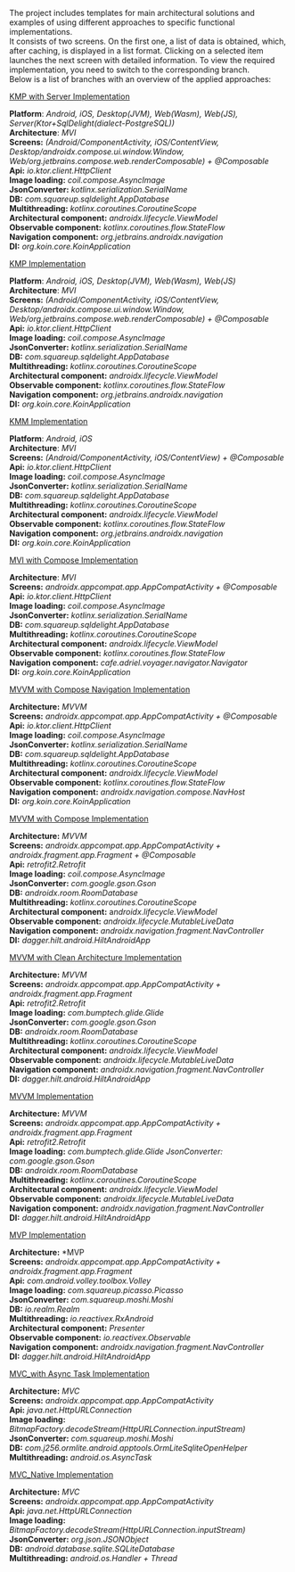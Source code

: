 The project includes templates for main architectural solutions and examples of using different approaches to specific functional implementations.   
It consists of two screens. On the first one, a list of data is obtained, which, after caching, is displayed in a list format. Clicking on a selected item launches the next screen with detailed information. To view the required implementation, you need to switch to the corresponding branch.   
Below is a list of branches with an overview of the applied approaches:

[KMP with Server Implementation](https://github.com/TarasovVP/Android-Architecure-Templates/tree/kmp_with_server_implementation)  

**Platform**: *Android, iOS, Desktop(JVM), Web(Wasm), Web(JS), Server(Ktor+SqlDelight(dialect-PostgreSQL))*  
**Architecture**: *MVI*  
**Screens:** *(Android/ComponentActivity, iOS/ContentView, Desktop/androidx.compose.ui.window.Window, Web/org.jetbrains.compose.web.renderComposable) + @Composable*  
**Api:** *io.ktor.client.HttpClient*  
**Image loading:** *coil.compose.AsyncImage*   
**JsonConverter:** *kotlinx.serialization.SerialName*  
**DB:** *com.squareup.sqldelight.AppDatabase*  
**Multithreading:** *kotlinx.coroutines.CoroutineScope*  
**Architectural component:** *androidx.lifecycle.ViewModel*  
**Observable component:** *kotlinx.coroutines.flow.StateFlow*  
**Navigation component:** *org.jetbrains.androidx.navigation*  
**DI:** *org.koin.core.KoinApplication*  

[KMP Implementation](https://github.com/TarasovVP/Android-Architecure-Templates/tree/kmp_implementation)  

**Platform**: *Android, iOS, Desktop(JVM), Web(Wasm), Web(JS)*  
**Architecture**: *MVI*  
**Screens:** *(Android/ComponentActivity, iOS/ContentView, Desktop/androidx.compose.ui.window.Window, Web/org.jetbrains.compose.web.renderComposable) + @Composable*  
**Api:** *io.ktor.client.HttpClient*  
**Image loading:** *coil.compose.AsyncImage*   
**JsonConverter:** *kotlinx.serialization.SerialName*  
**DB:** *com.squareup.sqldelight.AppDatabase*  
**Multithreading:** *kotlinx.coroutines.CoroutineScope*  
**Architectural component:** *androidx.lifecycle.ViewModel*  
**Observable component:** *kotlinx.coroutines.flow.StateFlow*  
**Navigation component:** *org.jetbrains.androidx.navigation*  
**DI:** *org.koin.core.KoinApplication*  

[KMM Implementation](https://github.com/TarasovVP/Android-Architecure-Templates/tree/kmm_implementation)

**Platform**: *Android, iOS*  
**Architecture**: *MVI*  
**Screens:** *(Android/ComponentActivity, iOS/ContentView) + @Composable*  
**Api:** *io.ktor.client.HttpClient*  
**Image loading:** *coil.compose.AsyncImage*   
**JsonConverter:** *kotlinx.serialization.SerialName*  
**DB:** *com.squareup.sqldelight.AppDatabase*  
**Multithreading:** *kotlinx.coroutines.CoroutineScope*  
**Architectural component:** *androidx.lifecycle.ViewModel*  
**Observable component:** *kotlinx.coroutines.flow.StateFlow*  
**Navigation component:** *org.jetbrains.androidx.navigation*  
**DI:** *org.koin.core.KoinApplication*  

[MVI with Compose Implementation](https://github.com/TarasovVP/Android-Architecure-Templates/tree/mvi_compose_navigation_implementation)

**Architecture**: *MVI*  
**Screens:** *androidx.appcompat.app.AppCompatActivity + @Composable*  
**Api:** *io.ktor.client.HttpClient*  
**Image loading:** *coil.compose.AsyncImage*   
**JsonConverter:** *kotlinx.serialization.SerialName*  
**DB:** *com.squareup.sqldelight.AppDatabase*  
**Multithreading:** *kotlinx.coroutines.CoroutineScope*  
**Architectural component:** *androidx.lifecycle.ViewModel*  
**Observable component:** *kotlinx.coroutines.flow.StateFlow*  
**Navigation component:** *cafe.adriel.voyager.navigator.Navigator*  
**DI:** *org.koin.core.KoinApplication*  


[MVVM with Compose Navigation Implementation](https://github.com/TarasovVP/Android-Architecure-Templates/tree/mvvm_compose_navigation_implementation)

**Architecture:** *MVVM*    
**Screens:** *androidx.appcompat.app.AppCompatActivity + @Composable*   
**Api:** *io.ktor.client.HttpClient*  
**Image loading:** *coil.compose.AsyncImage*   
**JsonConverter:** *kotlinx.serialization.SerialName*  
**DB:** *com.squareup.sqldelight.AppDatabase*  
**Multithreading:** *kotlinx.coroutines.CoroutineScope*  
**Architectural component:** *androidx.lifecycle.ViewModel*  
**Observable component:** *kotlinx.coroutines.flow.StateFlow*  
**Navigation component:** *androidx.navigation.compose.NavHost*  
**DI:** *org.koin.core.KoinApplication*  


[MVVM with Compose Implementation](https://github.com/TarasovVP/Android-Architecure-Templates/tree/mvvm_compose_implementation)

**Architecture:** *MVVM*    
**Screens:** *androidx.appcompat.app.AppCompatActivity + androidx.fragment.app.Fragment + @Composable*  
**Api:** *retrofit2.Retrofit*  
**Image loading:** *coil.compose.AsyncImage*  
**JsonConverter:** *com.google.gson.Gson*  
**DB:** *androidx.room.RoomDatabase*  
**Multithreading:** *kotlinx.coroutines.CoroutineScope*  
**Architectural component:** a*ndroidx.lifecycle.ViewModel*  
**Observable component:** *androidx.lifecycle.MutableLiveData*  
**Navigation component:** *androidx.navigation.fragment.NavController*  
**DI:** *dagger.hilt.android.HiltAndroidApp*  


[MVVM with Clean Architecture Implementation](https://github.com/TarasovVP/Android-Architecure-Templates/tree/mvvm_clean_architecture_implementation)

**Architecture:** *MVVM*    
**Screens:** *androidx.appcompat.app.AppCompatActivity + androidx.fragment.app.Fragment*   
**Api:** *retrofit2.Retrofit*  
**Image loading:** *com.bumptech.glide.Glide*   
**JsonConverter:** *com.google.gson.Gson*  
**DB:** *androidx.room.RoomDatabase*  
**Multithreading:** *kotlinx.coroutines.CoroutineScope*  
**Architectural component:** *androidx.lifecycle.ViewModel*  
**Observable component:** *androidx.lifecycle.MutableLiveData*  
**Navigation component:** *androidx.navigation.fragment.NavController*  
**DI:** *dagger.hilt.android.HiltAndroidApp*  


[MVVM Implementation](https://github.com/TarasovVP/Android-Architecure-Templates/tree/mvvm_implementation)

**Architecture:** *MVVM*    
**Screens:** *androidx.appcompat.app.AppCompatActivity + androidx.fragment.app.Fragment*   
**Api:** *retrofit2.Retrofit*  
**Image loading:** *com.bumptech.glide.Glide JsonConverter: com.google.gson.Gson*  
**DB:** *androidx.room.RoomDatabase*  
**Multithreading:** *kotlinx.coroutines.CoroutineScope*  
**Architectural component:** *androidx.lifecycle.ViewModel*  
**Observable component:** *androidx.lifecycle.MutableLiveData*  
**Navigation component:** *androidx.navigation.fragment.NavController*  
**DI:** *dagger.hilt.android.HiltAndroidApp*  


[MVP Implementation](https://github.com/TarasovVP/Android-Architecure-Templates/tree/mvp_implementation)

**Architecture:** *MVP    
**Screens:** *androidx.appcompat.app.AppCompatActivity + androidx.fragment.app.Fragment*   
**Api:** *com.android.volley.toolbox.Volley*  
**Image loading:** *com.squareup.picasso.Picasso*   
**JsonConverter:** *com.squareup.moshi.Moshi*  
**DB:** *io.realm.Realm*  
**Multithreading:** *io.reactivex.RxAndroid*  
**Architectural component:** *Presenter*  
**Observable component:** *io.reactivex.Observable*  
**Navigation component:** *androidx.navigation.fragment.NavController*  
**DI:** *dagger.hilt.android.HiltAndroidApp*  


[MVC_with Async Task Implementation](https://github.com/TarasovVP/Android-Architecure-Templates/tree/mvc_async_task_implementation)

**Architecture:** *MVC*    
**Screens:** *androidx.appcompat.app.AppCompatActivity*   
**Api:** *java.net.HttpURLConnection*  
**Image loading:** *BitmapFactory.decodeStream(HttpURLConnection.inputStream)*   
**JsonConverter:** *com.squareup.moshi.Moshi*  
**DB:** *com.j256.ormlite.android.apptools.OrmLiteSqliteOpenHelper*  
**Multithreading:** *android.os.AsyncTask*  


[MVC_Native Implementation](https://github.com/TarasovVP/Android-Architecure-Templates/tree/mvc_native_implementation)

**Architecture:** *MVC*    
**Screens:** *androidx.appcompat.app.AppCompatActivity*   
**Api:** *java.net.HttpURLConnection*  
**Image loading:** *BitmapFactory.decodeStream(HttpURLConnection.inputStream)*   
**JsonConverter:** *org.json.JSONObject*  
**DB:** *android.database.sqlite.SQLiteDatabase*  
**Multithreading:** *android.os.Handler + Thread*  
